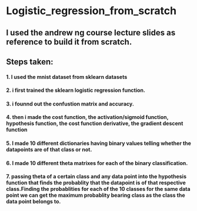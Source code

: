 # Logistic_regression_from_scratch
## I used the andrew ng course lecture slides as reference to build it from scratch.
## Steps taken:
#### 1. I used the mnist dataset from sklearn datasets
#### 2. i first trained the sklearn logistic regression function.
#### 3. i founnd out the confustion matrix and accuracy.
#### 4. then i made the cost function, the activation/sigmoid function, hypothesis function, the cost function derivative, the gradient descent function
#### 5. I made 10 different dictionaries having binary values telling whether the datapoints are of that class or not.
#### 6. I made 10 different theta matrixes for each of the binary classification.
#### 7. passing theta of a certain class and any data point into the hypothesis function that finds the probablity that the datapoint is of that respective class.Finding the probablities for each of the 10 classes for the same data point we can get the maximum probablity bearing class as the class the data point belongs to.
